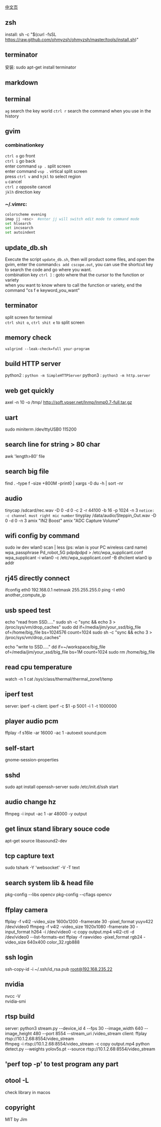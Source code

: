 [中文页](README_zh.md)  

## zsh
install: sh -c "$(curl -fsSL https://raw.github.com/ohmyzsh/ohmyzsh/master/tools/install.sh)"

## terminator
安装: sudo apt-get install terminator

## markdown 

## terminal 
`ag` search the key world 
`ctrl r` search the command when you use in the history 

## gvim 
### combinationkey 
`ctrl o` go front  
`ctrl i` go back  
enter command `sp .` split screen  
enter command `vsp .` virtical split screen  
press `ctrl v` and `hjkl` to select region  
`u` cancel  
`ctrl z` opposite cancel  
`jklh` direction key  

### ~/.vimrc: 
```bash 
colorscheme evening   
imap jj <esc>  #enter jj will switch edit mode to command mode  
set hlsearch  
set incsearch  
set autoindent  
```
## update_db.sh
Execute the script `update_db.sh`, then will product some files, and open the gvim, 
enter the command`cs add cscope.out`, you can use the shortcut key to search the 
code and go where you want.  
combination key `ctrl ]` : goto where that the cursor to the function or variety  
when you want to know where to call the function or variety, end the command 
"cs f e keyword_you_want"

## terminator 
split screen for terminal  
`ctrl shit o`, `ctrl shit e` to split screen 

## memory check  
`valgrind --leak-check=full your-program`  

## build HTTP server
python2 : `python -m SimpleHTTPServer`
python3 : `python3 -m http.server`

## web get quickly 
axel -n 10 -o /tmp/ http://soft.vpser.net/lnmp/lnmp0.7-full.tar.gz

## uart
sudo miniterm /dev/ttyUSB0 115200  

## search line for string  > 80 char
awk 'length>80' file

## search big file
find . -type f -size +800M  -print0 | xargs -0 du -h | sort -nr

## audio
tinycap /sdcard/rec.wav -D 0 -d 0 -c 2 -r 44100 -b 16 -p 1024 -n 3
`notice: -c channel must right mic number`
tinyplay /data/audio/Steppin_Out.wav   -D 0 -d 0  -n 3
amix "IN2 Boost"
amix "ADC Capture Volume"

## wifi config by command
sudo iw dev wlan0 scan | less (ps: wlan is your PC wireless card name) 
wpa_passphrase Pd_robot_5G pdpdpdpd >  /etc/wpa_supplicant.conf 
wpa_supplicant -i wlan0 -c /etc/wpa_supplicant.conf -B 
dhclient wlan0 
ip addr

## rj45 directly connect
ifconfig eth0 192.168.0.1 netmask 255.255.255.0
ping -I eth0 another_compute_ip

## usb speed test 
echo "read from SSD....." 
sudo sh -c "sync && echo 3 > /proc/sys/vm/drop_caches" 
sudo dd if=/media/jim/your_ssd/big_file of=/home/big_file bs=1024576 count=1024 
sudo sh -c "sync && echo 3 > /proc/sys/vm/drop_caches" 

echo "write to SSD....." 
dd if=~/workspace/big_file of=/media/jim/your_ssd/big_file bs=1M count=1024 
sudo rm /home/big_file 

## read cpu temperature
watch -n 1 cat /sys/class/thermal/thermal_zone1/temp 

## iperf test
server: iperf -s 
client: iperf -c  $1 -p 5001 -i 1 -t 1000000

## player audio pcm
ffplay -f s16le -ar 16000 -ac 1 -autoexit sound.pcm

## self-start
gnome-session-properties

## sshd
sudo apt install openssh-server
sudo /etc/init.d/ssh start

## audio change hz
ffmpeg -i input -ac 1 -ar 48000 -y output

## get linux stand library souce code
apt-get source libasound2-dev

## tcp capture text
sudo tshark -Y 'websocket'  -V -T text

## search system lib & head file
pkg-config --libs opencv
pkg-config --cflags opencv

## ffplay camera
ffplay  -f v4l2 -video_size 1600x1200  -framerate 30  -pixel_format yuyv422  /dev/video0
ffmpeg -f v4l2 -video_size 1920x1080 -framerate 30 -input_format h264 -i /dev/video0 -c copy output.mp4
v4l2-ctl -d /dev/video0 --list-formats-ext
ffplay -f rawvideo -pixel_format rgb24 -video_size 640x400 color_32.rgb888

## ssh login
ssh-copy-id -i ~/.ssh/id_rsa.pub root@192.168.235.22

## nvidia
nvcc -V  
nvidia-smi

## rtsp build
server: python3 stream.py --device_id 4 --fps 30 --image_width 640 --image_height 480 --port 8554 --stream_uri /video_stream
client: ffplay  rtsp://10.1.2.68:8554/video_stream    
ffmpeg -i rtsp://10.1.2.68:8554/video_stream -c copy output.mp4 
python detect.py --weights yolov5s.pt --source  rtsp://10.1.2.68:8554/video_stream​

## 'perf top -p' to test program any part 

## otool -L 
check library in macos

## copyright   
MIT by Jim
